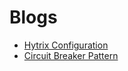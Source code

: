 # Blogs

- [Hytrix Configuration](https://medium.com/@darek1024/hystrix-circuit-breaker-how-to-set-it-up-properly-84c75cfbe3ee)
- [Circuit Breaker Pattern](https://docs.microsoft.com/en-us/azure/architecture/patterns/circuit-breaker)
